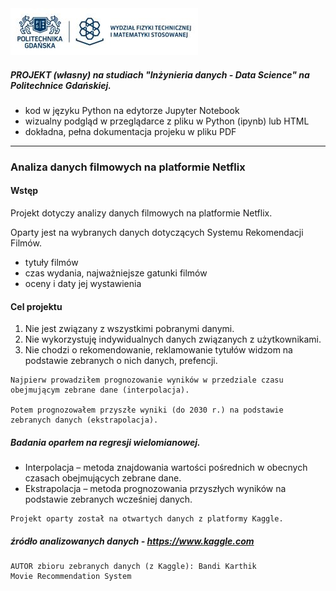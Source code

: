 <img src="Portfolio_Netflix/PG_WFTiMS.jpg" alt="Politechnika Gdańska" width="300" height="auto"> 

##### PROJEKT (własny) na studiach "Inżynieria danych - Data Science" na Politechnice Gdańskiej.

- kod w języku Python na edytorze Jupyter Notebook
- wizualny podgląd w przeglądarce z pliku w Python (ipynb) lub HTML
- dokładna, pełna dokumentacja projeku w pliku PDF

---

### Analiza danych filmowych na platformie Netflix

#### Wstęp
Projekt dotyczy analizy danych filmowych na platformie Netflix.

Oparty jest na wybranych danych  dotyczących Systemu Rekomendacji Filmów.
- tytuły filmów
- czas wydania, najważniejsze gatunki filmów
- oceny i daty jej wystawienia

#### Cel projektu 
1. Nie jest związany z wszystkimi pobranymi danymi.
2. Nie wykorzystuję indywidualnych danych związanych z użytkownikami.
3. Nie chodzi o rekomendowanie, reklamowanie tytułów widzom na podstawie zebranych o nich danych, prefencji.

```
Najpierw prowadziłem prognozowanie wyników w przedziale czasu obejmującym zebrane dane (interpolacja).

Potem prognozowałem przyszłe wyniki (do 2030 r.) na podstawie zebranych danych (ekstrapolacja).
```

##### Badania oparłem na regresji wielomianowej.
- Interpolacja – metoda znajdowania wartości pośrednich w obecnych czasach obejmujących zebrane dane.
- Ekstrapolacja – metoda prognozowania przyszłych wyników na podstawie zebranych wcześniej danych. 

```
Projekt oparty został na otwartych danych z platformy Kaggle.
```
##### źródło analizowanych danych - https://www.kaggle.com
```
AUTOR zbioru zebranych danych (z Kaggle): Bandi Karthik
Movie Recommendation System
```

